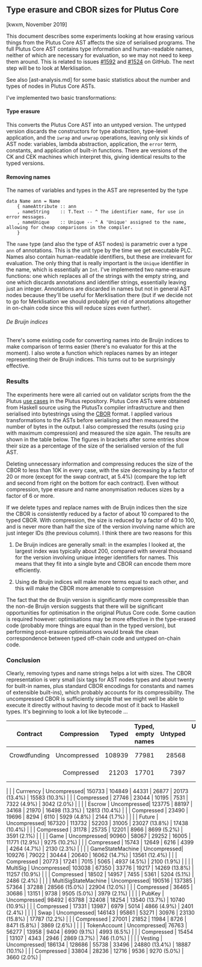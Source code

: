 ## Type erasure and CBOR sizes for Plutus Core

[kwxm, November 2019]

This document describes some experiments looking at how erasing
various things from the Plutus Core AST affects the size of serialised
programs.  The full Plutus Core AST contains type information and
human-readable names, neither of which are necessary for evaluation,
so we may not need to keep them around.  This is related to issues
[#1592](https://github.com/input-output-hk/plutus/issues/1592) and
[#1524](https://github.com/input-output-hk/plutus/issues/1524) on
GitHub.  The next step will be to look at Merklisation.

See also [ast-analysis.md] for some basic statistics about the number
and types of nodes in Plutus Core ASTs.

I've implemented two basic transformations:

#### Type erasure

This converts the Plutus Core AST into an untyped version.  The
untyped version discards the constructors for type abstraction,
type-level application, and the `iwrap` and `unwrap` operations,
leaving only six kinds of AST node: variables, lambda abstraction,
application, the `error` term, constants, and application of built-in
functions.  There are versions of the CK and CEK machines which
interpret this, giving identical results to the typed versions.

#### Removing names
The names of variables and types in the AST are represented by the type

```
data Name ann = Name
    { nameAttribute :: ann
    , nameString    :: T.Text -- ^ The identifier name, for use in error messages.
    , nameUnique    :: Unique -- ^ A 'Unique' assigned to the name, allowing for cheap comparisons in the compiler.
    }
```

The `name` type (and also the type of AST nodes) is parametric over a
type `ann` of annotations.  This is the unit type by the time we get
executable PLC.  Names also contain human-readable identifiers, but
these are irrelevant for evaluation.  The only thing that is really
important is the `Unique` identifier in the name, which is essentially
an `Int`.  I've implemented two name-erasure functions: one which
replaces all of the strings with the empty string, and one which
discards annotations and identifier strings, essentially leaving just
an integer.  Annotations are discarded in names but not in general AST
nodes because they'll be useful for Merklisation there (but if we
decide not to go for Merklisation we should probably get rid of annotations
altogether in on-chain code since this will reduce sizes even further).

###### De Bruijn indices
There's some existing code for converting names into de Bruijn indices
to make comparison of terms easier (there's no evaluator for this at the moment).
I also wrote a function which replaces names by an integer representing their
de Bruijn indices.  This turns out to be surprisingly effective.

### Results

The experiments here were all carried out on validator scripts from
the the Plutus [use cases](https://github.com/input-output-hk/plutus/tree/master/plutus-use-cases)
in the Plutus repository.  Plutus Core ASTs were obtained from Haskell
source using the PlutusTx compiler infrastructure and then serialised
into bytestrings using the
[CBOR](http://hackage.haskell.org/package/serialise) format.  I
applied various transformations to the ASTs before serialising and
then measured the number of bytes in the output.  I also compressed the
results (using `gzip` with maximum compression) and measured the size
again.  The results are shown in the table below.  The figures in
brackets after some entries show their size as a percentage of the
size of the serialised version of the full AST.

Deleting unnecessary information and compressing reduces the size of
the CBOR to less than 10K in every case, with the size decreasing by a
factor of 20 or more (except for the swap contract, at 5.4%) (compare
the top left and second from right on the bottom for each contract).  Even
without compression, type erasure and name anonymisation reduces sizes
by a factor of 6 or more.

If we delete types and replace names with de Bruijn indices then the
size the CBOR is consistently reduced by a factor of about 10
compared to the typed CBOR.  With compression, the size is reduced
by a factor of 40 to 100, and is never more than half the size of the
version involving name which are just integer IDs (the previous
column).  I think there are two reasons for this

 1. De Bruijn indices are generally small: in the examples I looked
    at, the largest index was typically about 200, compared with
    several thousand for the version involving unique integer
    identifiers for names.  This means that they fit into a single
    byte and CBOR can encode them more efficiently.

 2. Using de Bruijn indices will make more terms equal to each other, and
    this will make the CBOR more amenable to compression

The fact that the de Bruijn version is significantly more compressible
than the non-de Bruijn version suggests that there will be significant
opportunities for optimisation in the original Plutus Core code.  Some
caution is required however: optimisations may be more effective in
the type-erased code (probably more things are equal than in the typed
version), but performing post-erasure optimisations would break the
clean correspondence between typed off-chain code and untyped on-chain
code.

### Conclusion

Clearly, removing types and name strings helps a lot with sizes.  The
CBOR representation is very small (six tags for AST nodes types and
about twenty for built-in names, plus standard CBOR encodings for
constants and names of extensible built-ins), which probably accounts
for its compressibility.  The uncompressed CBOR is sufficiently simple
that we might well be able to execute it directly without having to
decode most of it back to Haskell types.  It's beginning to look a lot
like bytecode ...


| Contract | Compression | Typed | Typed, empty names | Untyped | Untyped, empty names | Untyped, no names | Untyped, de Bruijn |
| :---: | ---: | ---: | ---: | ---: | ---: | ---: | ---: |
| Crowdfunding |  Uncompressed| 108939 | 77981 | 28568 | 18527 | 13893 (12.8%) | 10317 (9.5%) | 
|     | Compressed | 21203 | 17701 | 7397 | 5348 | 5211 (4.8%) | 1697 (1.6%) | 
|
|
| Currrency |  Uncompressed| 150733 | 104849 | 44331 | 26877 | 20173 (13.4%) | 15583 (10.3%) | 
|     | Compressed | 27746 | 23044 | 10195 | 7531 | 7322 (4.9%) | 3042 (2.0%) | 
|
|
| Escrow |  Uncompressed| 123775 | 88197 | 34168 | 21970 | 16498 (13.3%) | 12813 (10.4%) | 
|     | Compressed | 23490 | 19696 | 8294 | 6110 | 5929 (4.8%) | 2144 (1.7%) | 
|
|
| Future |  Uncompressed| 167320 | 113732 | 52203 | 31005 | 23027 (13.8%) | 17438 (10.4%) | 
|     | Compressed | 31178 | 25735 | 12201 | 8966 | 8699 (5.2%) | 3591 (2.1%) | 
|
|
| Game |  Uncompressed| 90960 | 58067 | 29252 | 16005 | 11771 (12.9%) | 9275 (10.2%) | 
|     | Compressed | 15743 | 12649 | 6216 | 4399 | 4264 (4.7%) | 2130 (2.3%) | 
|
|
| GameStateMachine |  Uncompressed| 109276 | 79022 | 30444 | 20640 | 16062 (14.7%) | 13561 (12.4%) | 
|     | Compressed | 20773 | 17241 | 7015 | 5065 | 4937 (4.5%) | 2100 (1.9%) | 
|
|
| MultiSig |  Uncompressed| 103038 | 67350 | 33776 | 19217 | 14269 (13.8%) | 11257 (10.9%) | 
|     | Compressed | 18502 | 14957 | 7455 | 5361 | 5204 (5.1%) | 2486 (2.4%) | 
|
|
| MultiSigStateMachine |  Uncompressed| 190516 | 137385 | 57364 | 37288 | 28566 (15.0%) | 22904 (12.0%) | 
|     | Compressed | 36465 | 30686 | 13151 | 9738 | 9505 (5.0%) | 3979 (2.1%) | 
|
|
| PubKey |  Uncompressed| 98492 | 63788 | 32408 | 18254 | 13540 (13.7%) | 10740 (10.9%) | 
|     | Compressed | 17331 | 13987 | 6979 | 5014 | 4866 (4.9%) | 2401 (2.4%) | 
|
|
| Swap |  Uncompressed| 146143 | 95861 | 53271 | 30976 | 23130 (15.8%) | 17787 (12.2%) | 
|     | Compressed | 27001 | 21852 | 11984 | 8726 | 8471 (5.8%) | 3869 (2.6%) | 
|
|
| TokenAccount |  Uncompressed| 76763 | 56277 | 13958 | 9404 | 6990 (9.1%) | 4993 (6.5%) | 
|     | Compressed | 15454 | 13107 | 4343 | 2946 | 2869 (3.7%) | 746 (1.0%) | 
|
|
| Vesting |  Uncompressed| 186134 | 128686 | 55738 | 33496 | 24880 (13.4%) | 18887 (10.1%) | 
|     | Compressed | 33804 | 28236 | 12716 | 9536 | 9270 (5.0%) | 3660 (2.0%) | 
